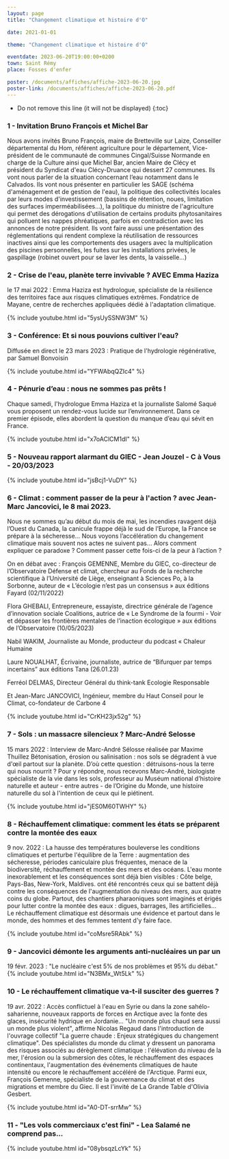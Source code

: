 ```yaml
---
layout: page
title: "Changement climatique et histoire d'O"

date: 2021-01-01

theme: "Changement climatique et histoire d'O"

eventdate: 2023-06-20T19:00:00+0200
town: Saint Rémy
place: Fosses d'enfer

poster: /documents/affiches/affiche-2023-06-20.jpg
poster-link: /documents/affiches/affiche-2023-06-20.pdf
---
```



* Do not remove this line (it will not be displayed) 
{:toc}

### 1 - Invitation Bruno François et Michel Bar

Nous avons invités Bruno François, maire de Bretteville sur Laize, Conseiller départemental du Hom, référent agriculture pour le département, Vice-président de le communauté de communes Cingal/Suisse Normande en charge de la Culture ainsi que Michel Bar, ancien Maire de Clécy et président du Syndicat d'eau Clécy-Druance qui dessert 27 communes. Ils vont nous parler de la situation concernant l’eau notamment dans le Calvados. Ils vont nous présenter en particulier les SAGE (schéma d'aménagement et de gestion de l'eau), la politique des collectivités locales par leurs modes d'investissement (bassins de rétention, noues, limitation des surfaces imperméabilisées...), la politique du  ministre de l'agriculture qui permet des dérogations d'utilisation de certains produits phytosanitaires qui polluent les nappes phréatiques, parfois en contradiction avec les annonces de notre président. Ils vont faire aussi une présentation des réglementations qui rendent complexe la réutilisation de ressources inactives ainsi que les comportements des usagers avec la multiplication des piscines personnelles, les fuites sur les installations privées, le gaspillage (robinet ouvert pour se laver les dents, la vaisselle...)

### 2 - Crise de l'eau, planète terre invivable ? AVEC Emma Haziza 

le 17 mai 2022 : Emma Haziza est hydrologue, spécialiste de la résilience des territoires face aux risques climatiques extrêmes. Fondatrice de Mayane, centre de recherches appliquées dédié à l'adaptation climatique.

{% include youtube.html id="5ysUySSNW3M" %}

### 3 - Conférence: Et si nous pouvions cultiver l'eau?
Diffusée en direct le 23 mars 2023 : Pratique de l'hydrologie régénérative, par
Samuel Bonvoisin

{% include youtube.html id="YFWAbqQZIc4" %}

### 4 - Pénurie d’eau : nous ne sommes pas prêts !

Chaque samedi, l'hydrologue Emma Haziza et la journaliste Salomé Saqué vous
proposent un rendez-vous lucide sur l’environnement. Dans ce premier épisode,
elles abordent la question du manque d’eau qui sévit en France.

{% include youtube.html id="x7oAClCM1dI" %}

### 5 - Nouveau rapport alarmant du GIEC - Jean Jouzel - C à Vous - 20/03/2023

{% include youtube.html id="jsBcj1-VuDY" %}

### 6 - Climat : comment passer de la peur à l'action ? avec Jean-Marc Jancovici, le 8 mai 2023.

Nous ne sommes qu’au début du mois de mai, les incendies ravagent déjà l’Ouest du
Canada, la canicule frappe déjà le sud de l’Europe, la France se prépare à la sécheresse…
Nous voyons l’accélération du changement climatique mais souvent nos actes ne suivent
pas… Alors comment expliquer ce paradoxe ? Comment passer cette fois-ci de la peur à
l’action ?

On en débat avec :
François GEMENNE, Membre du GIEC, co-directeur de l’Observatoire Défense et climat,
chercheur au Fonds de la recherche scientifique à l’Université de Liège, enseignant à
Sciences Po, à la Sorbonne, auteur de « L’écologie n’est pas un consensus » aux éditions
Fayard (02/11/2022)

Flora GHEBALI, Entrepreneure, essayiste, directrice générale de l’agence d’innovation
sociale Coalitions, autrice de « Le Syndrome de la fourmi - Voir et dépasser les frontières
mentales de l’inaction écologique » aux éditions de l’Observatoire (10/05/2023)

Nabil WAKIM, Journaliste au Monde, producteur du podcast « Chaleur Humaine

Laure NOUALHAT, Écrivaine, journaliste, autrice de “Bifurquer par temps incertains” aux
éditions Tana (26.01.23)

Ferréol DELMAS, Directeur Général du think-tank Ecologie Responsable

Et Jean-Marc JANCOVICI, Ingénieur, membre du Haut Conseil pour le Climat, co-fondateur
de Carbone 4

{% include youtube.html id="CrKH23jx52g" %}

### 7 - Sols : un massacre silencieux ? Marc-André Selosse

15 mars 2022 : Interview de Marc-André Sélosse réalisée par Maxime Thuillez
Bétonisation, érosion ou salinisation : nos sols se dégradent à vue d'œil partout sur la planète. D’où cette
question : détruisons-nous la terre qui nous nourrit ? Pour y répondre, nous recevons Marc-André, biologiste
spécialiste de la vie dans les sols, professeur au Muséum national d’histoire naturelle et auteur - entre autres - de
l’Origine du Monde, une histoire naturelle du sol à l'intention de ceux qui le piétinent.

{% include youtube.html id="jES0M60TWHY" %}

### 8 - Réchauffement climatique: comment les états se préparent contre la montée des eaux 

9 nov. 2022 : La hausse des températures bouleverse les conditions climatiques et
perturbe l'équilibre de la Terre : augmentation des sécheresse, périodes caniculaire
plus fréquentes, menace de la biodiversité, réchauffement et montée des mers et
des océans. L'eau monte inexorablement et les conséquences sont déjà bien
visibles : Côte belge, Pays-Bas, New-York, Maldives. ont été rencontrés ceux qui se
battent déjà contre les conséquences de l'augmentation du niveau des mers, aux
quatre coins du globe. Partout, des chantiers pharaoniques sont imaginés et érigés
pour lutter contre la montée des eaux : digues, barrages, îles artificielles... Le
réchauffement climatique est désormais une évidence et partout dans le monde, des
hommes et des femmes tentent d'y faire face.

{% include youtube.html id="coMsre5RAbk" %}

### 9 - Jancovici démonte les arguments anti-nucléaires un par un

19 févr. 2023 : "Le nucléaire c'est 5% de nos problèmes et 95% du débat."
{% include youtube.html id="N3BMx_Wt5Lk" %}

### 10 - Le réchauffement climatique va-t-il susciter des guerres ?

19 avr. 2022 : Accès conflictuel à l'eau en Syrie ou dans la zone sahélo-saharienne,
nouveaux rapports de forces en Arctique avec la fonte des glaces, insécurité
hydrique en Jordanie... "Un monde plus chaud sera aussi un monde plus violent",
affirme Nicolas Regaud dans l'introduction de l'ouvrage collectif "La guerre chaude :
Enjeux stratégiques du changement climatique". Des spécialistes du monde du
climat y dressent un panorama des risques associés au dérèglement climatique :
l'élévation du niveau de la mer, l'érosion ou la submersion des côtes, le
réchauffement des espaces continentaux, l'augmentation des événements
climatiques de haute intensité ou encore le réchauffement accéléré de l'Arctique.
Parmi eux, François Gemenne, spécialiste de la gouvernance du climat et des
migrations et membre du Giec. Il est l'invité de La Grande Table d'Olivia Gesbert.

{% include youtube.html id="A0-DT-srrMw" %}

### 11 - "Les vols commerciaux c'est fini" - Lea Salamé ne comprend pas...

{% include youtube.html id="08ybsqzLcYk" %}








